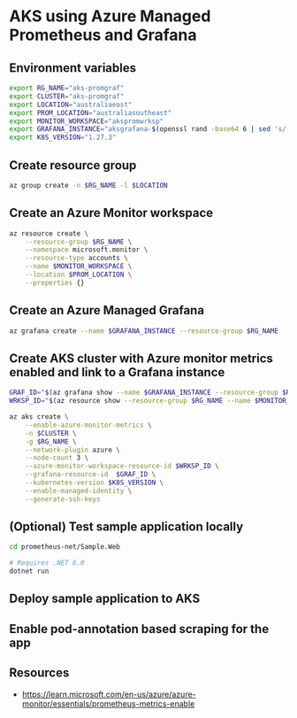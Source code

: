 AKS using Azure Managed Prometheus and Grafana
==============================================

Environment variables
---------------------

```sh
export RG_NAME="aks-promgraf"
export CLUSTER="aks-promgraf"
export LOCATION="australiaeast"
export PROM_LOCATION="australiasoutheast"
export MONITOR_WORKSPACE="akspromwrksp"
export GRAFANA_INSTANCE="aksgrafana-$(openssl rand -base64 6 | sed 's/[=\/\-\+]+//g')"
export K8S_VERSION="1.27.3"
```

Create resource group
---------------------

```sh
az group create -n $RG_NAME -l $LOCATION
```

Create an Azure Monitor workspace
---------------------------------

```sh
az resource create \
    --resource-group $RG_NAME \
    --namespace microsoft.monitor \
    --resource-type accounts \
    --name $MONITOR_WORKSPACE \
    --location $PROM_LOCATION \
    --properties {}
```

Create an Azure Managed Grafana
-------------------------------

```sh
az grafana create --name $GRAFANA_INSTANCE --resource-group $RG_NAME
```

Create AKS cluster with Azure monitor metrics enabled and link to a Grafana instance
------------------------------------------------------------------------------------

```sh
GRAF_ID="$(az grafana show --name $GRAFANA_INSTANCE --resource-group $RG_NAME --query id -o tsv)"
WRKSP_ID="$(az resource show --resource-group $RG_NAME --name $MONITOR_WORKSPACE --resource-type accounts  --namespace microsoft.monitor --query id -o tsv)"

az aks create \
    --enable-azure-monitor-metrics \
    -n $CLUSTER \
    -g $RG_NAME \
    --network-plugin azure \
    --node-count 3 \
    --azure-monitor-workspace-resource-id $WRKSP_ID \
    --grafana-resource-id  $GRAF_ID \
    --kubernetes-version $K8S_VERSION \
    --enable-managed-identity \
    --generate-ssh-keys
```

(Optional) Test sample application locally
------------------------------------------

```sh
cd prometheus-net/Sample.Web

# Requires .NET 6.0
dotnet run


```

Deploy sample application to AKS
--------------------------------

Enable pod-annotation based scraping for the app
------------------------------------------------

Resources
---------

* https://learn.microsoft.com/en-us/azure/azure-monitor/essentials/prometheus-metrics-enable
